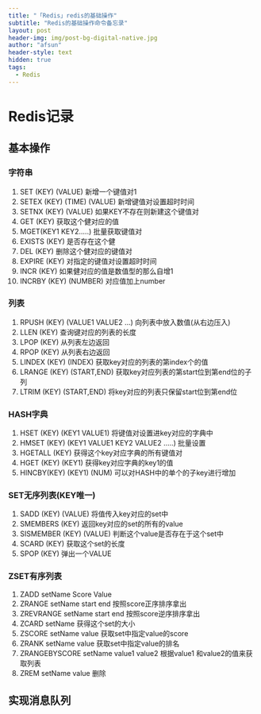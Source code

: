 ```yaml
---
title: "「Redis」redis的基础操作"
subtitle: "Redis的基础操作命令备忘录"
layout: post
header-img: img/post-bg-digital-native.jpg
author: "afsun"
header-style: text
hidden: true
tags:
  - Redis
---
```

# Redis记录

## 基本操作

### 字符串

1. SET (KEY) (VALUE) 新增一个键值对1
2. SETEX (KEY) (TIME) (VALUE) 新增键值对设置超时时间
3. SETNX (KEY) (VALUE) 如果KEY不存在则新建这个键值对
4. GET (KEY)	获取这个健对应的值
5. MGET(KEY1 KEY2.....) 批量获取键值对
6. EXISTS (KEY) 是否存在这个健
7. DEL (KEY)	删除这个健对应的键值对
8. EXPIRE (KEY) 对指定的键值对设置超时时间
9. INCR (KEY)	如果健对应的值是数值型的那么自增1
10. INCRBY (KEY) (NUMBER) 对应值加上number

### 列表

1. RPUSH (KEY)  (VALUE1 VALUE2 ...) 向列表中放入数值(从右边压入)
2. LLEN (KEY) 查询键对应的列表的长度
3. LPOP (KEY) 从列表左边返回
4. RPOP (KEY) 从列表右边返回
5. LINDEX (KEY) (INDEX) 获取key对应的列表的第index个的值
6. LRANGE  (KEY) (START,END) 获取key对应列表的第start位到第end位的子列
7. LTRIM  (KEY) (START,END) 将key对应的列表只保留start位到第end位

### HASH字典

1. HSET (KEY) (KEY1 VALUE1) 将键值对设置进key对应的字典中
2. HMSET (KEY) (KEY1 VALUE1 KEY2 VALUE2 .....) 批量设置
3. HGETALL (KEY) 获得这个key对应字典的所有键值对
4. HGET (KEY)  (KEY1) 获得key对应字典的key1的值
5. HINCBY(KEY) (KEY1) (NUM) 可以对HASH中的单个的子key进行增加

### SET无序列表(KEY唯一)

1. SADD (KEY) (VALUE) 将值传入key对应的set中
2. SMEMBERS (KEY) 返回key对应的set的所有的value
3. SISMEMBER (KEY) (VALUE) 判断这个value是否存在于这个set中
4. SCARD (KEY) 获取这个set的长度
5. SPOP (KEY) 弹出一个VALUE

### ZSET有序列表

1. ZADD setName Score Value
2. ZRANGE setName start end 按照score正序排序拿出
3. ZREVRANGE setName start end 按照score逆序排序拿出
4. ZCARD setName 获得这个set的大小
5. ZSCORE setName value 获取set中指定value的score
6. ZRANK setName value 获取set中指定value的排名
7. ZRANGEBYSCORE setName value1 value2 根据value1 和value2的值来获取列表
8. ZREM setName value 删除

## 实现消息队列



